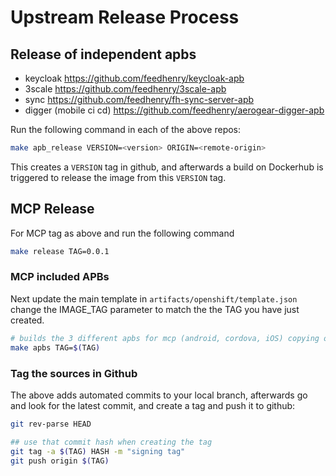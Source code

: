 # Upstream Release Process

## Release of independent apbs

- keycloak https://github.com/feedhenry/keycloak-apb
- 3scale https://github.com/feedhenry/3scale-apb
- sync https://github.com/feedhenry/fh-sync-server-apb
- digger (mobile ci cd) https://github.com/feedhenry/aerogear-digger-apb

Run the following command in each of the above repos:

```bash
make apb_release VERSION=<version> ORIGIN=<remote-origin>
```
This creates a `VERSION` tag in github, and afterwards a build on Dockerhub is triggered to release the image from this `VERSION` tag.

## MCP Release

For MCP tag as above and run the following command

```bash
make release TAG=0.0.1
```

### MCP included APBs

Next update the main template in ```artifacts/openshift/template.json``` change the IMAGE_TAG parameter
to match the the TAG you have just created.
```bash
# builds the 3 different apbs for mcp (android, cordova, iOS) copying over the main template
make apbs TAG=$(TAG)
```

### Tag the sources in Github

The above adds automated commits to your local branch, afterwards go and look for the latest commit, and create a tag and push it to github:

```bash
git rev-parse HEAD

## use that commit hash when creating the tag
git tag -a $(TAG) HASH -m "signing tag"
git push origin $(TAG)
```
